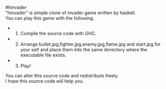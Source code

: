 #hinvader  
"hinvader" is simple clone of invader game written by haskell.  
You can play this game with the following.  
* 1. Compile the source code with GHC.
* 2. Arrange bullet.jpg,fighter.jpg,enemy.jpg,flame.jpg and start.jpg for your self and place them into the same dirrectory where the executable file exists.  
* 3. Play!  
  
You can alter this source code and redistribute freely.  
I hope this source code will help you.  